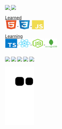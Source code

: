 <div>
  <a href="https://github.com/MrWerton">
  <img height="180em" src="https://github-readme-stats.vercel.app/api?username=mrwerton&show_icons=true&theme=dracula&include_all_commits=true&count_private=true&bg_color=0d1017&title_color=03009c&icon_color=777&text_color=03009c&border_color=03009c"/>
  <img height="180em" src="https://github-readme-stats.vercel.app/api/top-langs/?username=mrwerton&layout=compact&langs_count=7&theme=dark&bg_color=0d1017&title_color=03009c&icon_color=777&text_color=03009c&border_color=03009c"/>
</div>
 <div id="learned">
   <dl>
     <dt>Learned<dt>
     <img align="center" alt="Learned-HTML" height="30" width="40" 
           src="https://raw.githubusercontent.com/devicons/devicon/master/icons/html5/html5-original.svg">
     <img align="center" alt="Learned-CSS" height="30" width="40" alt="100%"  
           src="https://raw.githubusercontent.com/devicons/devicon/master/icons/css3/css3-original.svg">
     <img align="center" alt="Learned-Js" height="30" width="40" 
          src="https://raw.githubusercontent.com/devicons/devicon/master/icons/javascript/javascript-plain.svg">
  </div>
  <div id="learning">
       <dl>
         <dt>Learning<dt>
          <img align="center" alt="Learning-Ts" height="30" width="40" 
               src="https://raw.githubusercontent.com/devicons/devicon/master/icons/typescript/typescript-plain.svg">
          <img align="center" alt="Learning-React" height="30" width="40" 
           src="https://raw.githubusercontent.com/devicons/devicon/master/icons/react/react-original.svg">
          <img align="center" alt="Learning-node" height="30" width="40" alt="100%"
                src="https://github.com/devicons/devicon/blob/9f4f5cdb393299a81125eb5127929ea7bfe42889/icons/nodejs/nodejs-plain.svg">
         <img align="center" alt="Learning-MongoDb" height="30" width="40" alt="100%"
                src="https://github.com/devicons/devicon/blob/9f4f5cdb393299a81125eb5127929ea7bfe42889/icons/mongodb/mongodb-plain-wordmark.svg">
   </div>
  
 
  
  ##
 
<div> 
  
  <a href="https://www.facebook.com/werton.pereira.16/" target="_blank"><img src="https://img.shields.io/badge/Facebook-1877F2?style=for-the-badge&logo=facebook&logoColor=white" target="_blank"></a>
 	<a href="https://twitter.com/MrWerton" target="_blank"><img src="https://img.shields.io/badge/Twitter-1DA1F2?style=for-the-badge&logo=twitter&logoColor=white" target="_blank"></a>
 <a href="https://discord.com/channels/@me" target="_blank"><img src="https://img.shields.io/badge/Discord-7289DA?style=for-the-badge&logo=discord&logoColor=white" target="_blank"></a> 
  <a href = "mailto:mr.werton@gmail.com"><img src="https://img.shields.io/badge/-Gmail-%23333?style=for-the-badge&logo=gmail&logoColor=white" target="_blank"></a>
  <a href="https://www.linkedin.com/in/werton-pereira-a95588215/" target="_blank"><img src="https://img.shields.io/badge/-LinkedIn-%230077B5?style=for-the-badge&logo=linkedin&logoColor=white" target="_blank"></a> 
 
  ![Snake animation](https://github.com/rafaballerini/rafaballerini/blob/output/github-contribution-grid-snake.svg)
 
</div>
